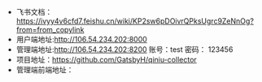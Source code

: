 - 飞书文档：https://ivyy4v6cfd7.feishu.cn/wiki/KP2sw6pDOivrQPksUgrc9ZeNnOg?from=from_copylink
- 用户端地址:http://106.54.234.202:8000
- 管理端地址:http://106.54.234.202:8200 账号：test 密码： 123456
- 项目地址：https://github.com/GatsbyH/qiniu-collector
- 管理端前端地址：

